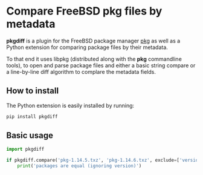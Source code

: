 # Compare FreeBSD pkg files by metadata

**pkgdiff** is a plugin for the FreeBSD package manager
[pkg](https://www.freebsd.org/cgi/man.cgi?pkg(7)) as well as a Python
extension for comparing package files by their metadata.

To that end it uses libpkg (distributed along with the **pkg**
commandline tools), to open and parse package files and either a basic
string compare or a line-by-line diff algorithm to complare the
metadata fields.

How to install
--------------

The Python extension is easily installed by running:

```bash
pip install pkgdiff
```

Basic usage
-----------

```python
import pkgdiff

if pkgdiff.compare('pkg-1.14.5.txz', 'pkg-1.14.6.txz', exclude=['version']):
    print('packages are equal (ignoring version)')
```

